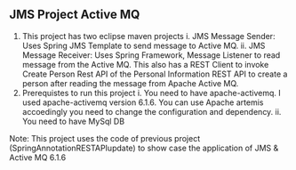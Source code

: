 JMS Project Active MQ
------------------------
1. This project has two eclipse maven projects
  i. JMS Message Sender: Uses Spring JMS Template to send message to Active MQ.
  ii. JMS Message Receiver: Uses Spring Framework, Message Listener to read message from the Active MQ.
      This also has a REST Client to invoke Create Person Rest API of the Personal Information REST API to create a person after reading the message from Apache Active MQ.
2. Prerequistes to run this project
  i. You need to have apache-activemq. I used apache-activemq version 6.1.6. You can use Apache artemis accoedingly you need to change the configuration and dependency.
  ii. You need to have MySql DB

Note: This project uses the code of previous project (SpringAnnotationRESTAPIupdate) to show case the application of JMS & Active MQ 6.1.6
